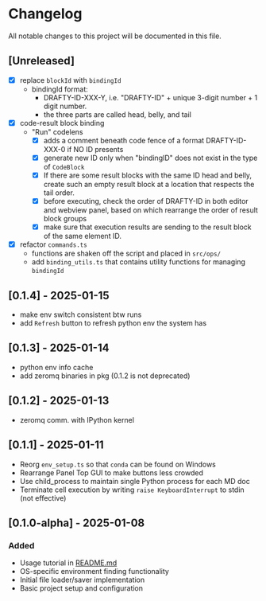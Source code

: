 # Changelog

All notable changes to this project will be documented in this file.

## [Unreleased]

- [x] replace `blockId` with `bindingId`
  - bindingId format: 
    - DRAFTY-ID-XXX-Y, i.e. "DRAFTY-ID" + unique 3-digit number + 1 digit number. 
    - the three parts are called head, belly, and tail
- [x] code-result block binding
  - "Run" codelens
    - [x] adds a comment beneath code fence of a format DRAFTY-ID-XXX-0 if NO ID presents
    - [x] generate new ID only when "bindingID" does not exist in the type of `CodeBlock`
    - [x] If there are some result blocks with the same ID head and belly, create such an empty result block at a location that respects the tail order.
    - [x] before executing, check the order of DRAFTY-ID in both editor and webview panel, based on which rearrange the order of result block groups
    - [x] make sure that execution results are sending to the result block of the same element ID.
- [x] refactor `commands.ts`
  - functions are shaken off the script and placed in `src/ops/`
  - add `binding_utils.ts` that contains utility functions for managing `bindingId`

## [0.1.4] - 2025-01-15

- make env switch consistent btw runs
- add `Refresh` button to refresh python env the system has

## [0.1.3] - 2025-01-14

- python env info cache
- add zeromq binaries in pkg (0.1.2 is not deprecated)

## [0.1.2] - 2025-01-13

- zeromq comm. with IPython kernel

## [0.1.1] - 2025-01-11

- Reorg `env_setup.ts` so that `conda` can be found on Windows
- Rearrange Panel Top GUI to make buttons less crowded
- Use child_process to maintain single Python process for each MD doc
- Terminate cell execution by writing `raise KeyboardInterrupt` to stdin (not effective)

## [0.1.0-alpha] - 2025-01-08

### Added
- Usage tutorial in [README.md](./README.md)
- OS-specific environment finding functionality
- Initial file loader/saver implementation
- Basic project setup and configuration
